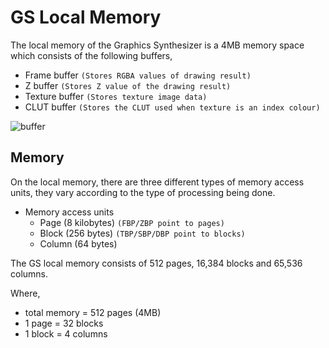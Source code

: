 # GS Local Memory


The local memory of the Graphics Synthesizer is a 4MB memory space which consists of the following buffers,

* Frame buffer ``(Stores RGBA values of drawing result)``
* Z buffer ``(Stores Z value of the drawing result)``
* Texture buffer ``(Stores texture image data)``
* CLUT buffer ``(Stores the CLUT used when texture is an index colour)``

![buffer](https://snag.gy/MbaSjE.jpg)

## Memory

On the local memory, there are three different types of memory access units, they vary according to the type of processing being done.

* Memory access units
  - Page (8 kilobytes) ``(FBP/ZBP point to pages)``
  - Block (256 bytes) ``(TBP/SBP/DBP point to blocks)``
  - Column (64 bytes)

The GS local memory consists of 512 pages, 16,384 blocks and 65,536 columns.

Where,
* total memory = 512 pages (4MB)
* 1 page = 32 blocks
* 1 block = 4 columns
